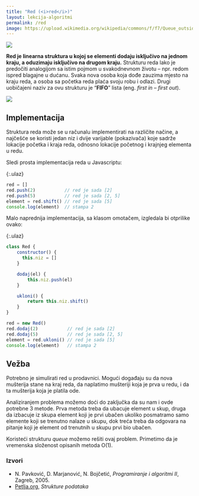 ```yaml
---
title: "Red (<i>red</i>)"
layout: lekcija-algoritmi
permalink: /red
image: https://upload.wikimedia.org/wikipedia/commons/f/f7/Queue_outside_a_soup_kitchen_at_Klostertorv_in_%C3%85lborg_1943.jpg
---
```


![]({{page.image}})

**Red je linearna struktura u kojoj se elementi dodaju isključivo na jednom kraju, a oduzimaju isključivo na drugom kraju.** Strukturu reda lako je predočiti analogijom sa istim pojmom u svakodnevnom životu – npr. redom ispred blagajne u dućanu. Svaka nova osoba koja dođe zauzima mjesto na kraju reda, a osoba sa početka reda plaća svoju robu i odlazi. Drugi uobičajeni naziv za ovu strukturu je “**FIFO**” lista (eng. *first in – first out*).

![](https://upload.wikimedia.org/wikipedia/commons/thumb/4/45/Queue_algorithmn.jpg/600px-Queue_algorithmn.jpg)

## Implementacija

Struktura reda može se u računalu implementirati na različite načine, a najčešće se koristi jedan niz i dvije varijable (pokazivača) koje sadrže lokacije početka i kraja reda, odnosno lokacije početnog i krajnjeg elementa u redu.

Sledi prosta implementacija reda u Javascriptu:

{:.ulaz}
```js
red = []
red.push(2)           // red je sada [2]
red.push(5)           // red je sada [2, 5]
element = red.shift() // red je sada [5]
console.log(element)  // stampa 2
```

Malo naprednija implementacija, sa klasom omotačem, izgledala bi otprilike ovako:

{:.ulaz}
```js
class Red {
    constructor() {
      this.niz = []
    }

    dodaj(el) {
        this.niz.push(el)
    }

    ukloni() {
        return this.niz.shift()
    }
}

red = new Red()
red.dodaj(2)           // red je sada [2]
red.dodaj(5)           // red je sada [2, 5]
element = red.ukloni() // red je sada [5]
console.log(element)   // stampa 2
```

## Vežba

Potrebno je simulirati red u prodavnici. Mogući događaju su da nova mušterija stane na kraj reda, da naplatimo mušteriji koja je prva u redu, i da ta mušterija koja je platila ode.

Analiziranjem problema možemo doći do zaključka da su nam i ovde potrebne 3 metode. Prva metoda treba da ubacuje element u skup, druga da izbacuje iz skupa element koji je prvi ubačen ukoliko posmatramo samo elemente koji se trenutno nalaze u skupu, dok treća treba da odgovara na pitanje koji je element od trenutnih u skupu prvi bio ubačen.

Koristeći strukturu *queue* možemo rešiti ovaj problem. Primetimo da je vremenska složenost opisanih metoda O(1).


### Izvori

- N. Pavković, D. Marjanović, N. Bojčetić, *Programiranje i algoritmi II*, Zagreb, 2005.
- [Petlja.org](https://petlja.org/BubbleBee/r/Lectures/strukture-podataka-1), *Strukture podataka*
